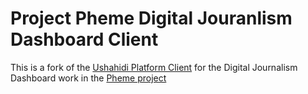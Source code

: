 # Project Pheme Digital Jouranlism Dashboard Client

This is a fork of the [Ushahidi Platform Client](https://github.com/ushahidi/platform-client) for the Digital Journalism Dashboard work in the [Pheme project](http://pheme.eu)
